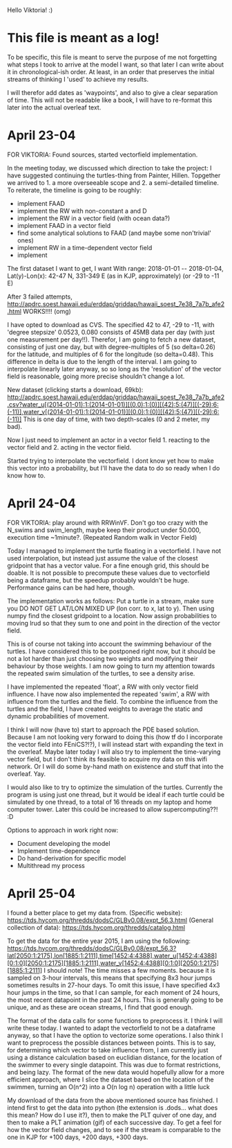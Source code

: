 Hello Viktoria! :)

# This file is meant as a log!
To be specific, this file is meant to serve the purpose of me not forgetting what steps I took to arrive at the model I want, so that later I can write about it in chronological-ish order. At least, in an order that preserves the initial streams of thinking I 'used' to achieve my results.

I will therefor add dates as 'waypoints', and also to give a clear separation of time. This will not be readable like a book, I will have to re-format this later into the actual overleaf text. 

# April 23-04
FOR VIKTORIA: Found sources, started vectorfield implementation.

In the meeting today, we discussed which direction to take the project: I have suggested continuing the turtles-thing from Painter, Hillen. Topgether we arrived to 1. a more overseeable scope and 2. a semi-detailed timeline. To reiterate, the timeline is going to be roughly: 
- implement FAAD
- implement the RW with non-constant a and D
- implement the RW in a vector field (with ocean data?)
- implement FAAD in a vector field
- find some analytical solutions to FAAD (and maybe some non'trivial' ones)
- implement RW in a time-dependent vector field
- implement 

The first dataset I want to get, I want
With range: 2018-01-01 -- 2018-01-04,
Lat(y)-Lon(x): 42-47 N, 331-349 E (as in KJP, approximately) (or -29 to -11 E)

After 3 failed attempts,
http://apdrc.soest.hawaii.edu/erddap/griddap/hawaii_soest_7e38_7a7b_afe2.html
WORKS!!!! (omg)

I have opted to download as CVS. The specified 42 to 47, -29 to -11, with 'degree stepsize' 0.0523, 0.080 consists of 45MB data per day (with just one measurement per day!!). Therefor, I am going to fetch a new dataset, consisting of just one day, but with degree-multiples of 5 (so delta=0.26) for the latitude, and multiples of 6 for the longitude (so delta=0.48). This difference in delta is due to the length of the interval. I am going to interpolate linearly later anyway, so so long as the 'resolution' of the vector field is reasonable, going more precise shouldn't change a lot.

New dataset (clicking starts a download, 69kb):
http://apdrc.soest.hawaii.edu/erddap/griddap/hawaii_soest_7e38_7a7b_afe2.csv?water_u[(2014-01-01):1:(2014-01-01)][(0.0):1:(0)][(42):5:(47)][(-29):6:(-11)],water_v[(2014-01-01):1:(2014-01-01)][(0.0):1:(0)][(42):5:(47)][(-29):6:(-11)]
This is one day of time, with two depth-scales (0 and 2 meter, my bad). 

Now I just need to implement an actor in a vector field 1. reacting to the vector field and 2. acting in the vector field.

Started trying to interpolate the vectorfield. I dont know yet how to make this vector into a probability, but I'll have the data to do so ready when I do know how to.

# April 24-04
FOR VIKTORIA: play around with RRWinVF. Don't go too crazy with the N_swims and swim_length, maybe keep their product under 50.000, execution time ~1minute?. (Repeated Random walk in Vector Field)

Today I managed to implement the turtle floating in a vectorfield. I have not used interpolation, but instead just assume the value of the closest gridpoint that has a vector value. For a fine enough grid, this should be doable. It is not possible to precompute these values due to vectorfield being a dataframe, but the speedup probably wouldn't be huge. Performance gains can be had here, though.

The implementation works as follows: Put a turtle in a stream, make sure you DO NOT GET LAT/LON MIXED UP (lon corr. to x, lat to y). Then using numpy find the closest gridpoint to a location. Now assign probabilities to moving lrud so that they sum to one and point in the direction of the vector field.

This is of course not taking into account the swimming behaviour of the turtles. I have considered this to be postponed right now, but it should be not a lot harder than just choosing two weights and modifying their behaviour by those weights. I am now going to turn my attention towards the repeated swim simulation of the turtles, to see a density arise.

I have implemented the repeated 'float', a RW with only vector field influence.
I have now also implemented the repeated 'swim', a RW with influence from the turtles and the field. To combine the influence from the turtles and the field, I have created weights to average the static and dynamic probabilities of movement.

I think I will now (have to) start to approach the PDE based solution. Because I am not looking very forward to doing this (how tf do I incorporate the vector field into FEniCS?!?), I will instead start with expanding the text in the overleaf. Maybe later today I will also try to implement the time-varying vector field, but I don't think its feasible to acquire my data on this wifi network. Or I will do some by-hand math on existence and stuff that into the overleaf. Yay.

I would also like to try to optimize the simulation of the turtles. Currently the program is using just one thread, but it would be ideal if each turtle could be simulated by one thread, to a total of 16 threads on my laptop and home computer tower. Later this could be increased to allow supercomputing??! :D
 
Options to approach in work right now:
- Document developing the model
- Implement time-dependence
- Do hand-derivation for specific model
- Multithread my process 

# April 25-04 
I found a better place to get my data from. 
(Specific website): https://tds.hycom.org/thredds/dodsC/GLBv0.08/expt_56.3.html
(General collection of data): https://tds.hycom.org/thredds/catalog.html

To get the data for the entire year 2015, I am using the following:
https://tds.hycom.org/thredds/dodsC/GLBv0.08/expt_56.3?lat[2050:1:2175],lon[1885:1:2111],time[1452:4:4388],water_u[1452:4:4388][0:1:0][2050:1:2175][1885:1:2111],water_v[1452:4:4388][0:1:0][2050:1:2175][1885:1:2111]
I should note! The time misses a few moments. because it is sampled on 3-hour intervals, this means that specifying 8x3 hour jumps sometimes results in 27-hour days. To omit this issue, I have specified 4x3 hour jumps in the time, so that I can sample, for each moment of 24 hours, the most recent datapoint in the past 24 hours. This is generally going to be unique, and as these are ocean streams, I find that good enough.

The format of the data calls for some functions to preprocess it. I think I will write these today. I wanted to adapt the vectorfield to not be a dataframe anyway, so that I have the option to vectorize some operations. I also think I want to preprocess the possible distances between points. This is to say, for determining which vector to take influence from, I am currently just using a distance calculation based on euclidian distance, for the location of the swimmer to every single datapoint. This was due to format restrictions, and being lazy. The format of the new data would hopefully allow for a more efficient approach, where I slice the dataset based on the location of the swimmen, turning an O(n^2) into a O(n log n) operation with a little luck

My download of the data from the above mentioned source has finished. I intend first to get the data into python (the extension is .dods... what does this mean? How do I use it?), then to make the PLT quiver of one day, and then to make a PLT animation (gif) of each successive day. To get a feel for how the vector field changes, and to see if the stream is comparable to the one in KJP for +100 days, +200 days, +300 days.




















